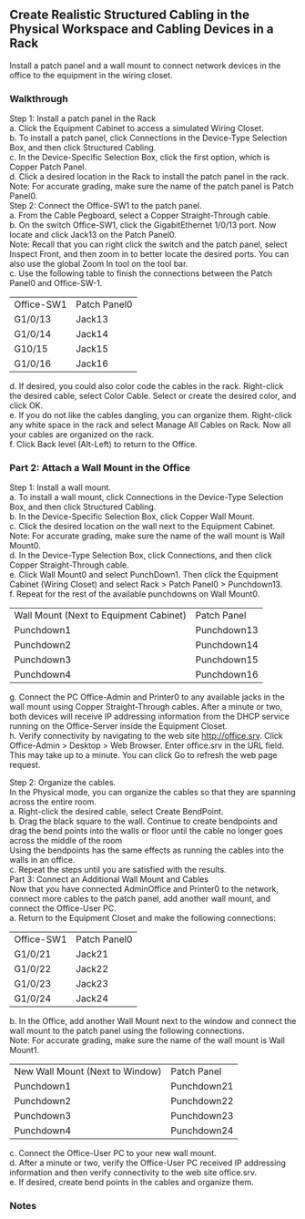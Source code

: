 ## Create Realistic Structured Cabling in the Physical Workspace and Cabling Devices in a Rack
Install a patch panel and a wall mount to connect network devices in the office to the equipment in the wiring closet.  

### Walkthrough
Step 1: Install a patch panel in the Rack  
a.     Click the Equipment Cabinet to access a simulated Wiring Closet.  
b.     To install a patch panel, click Connections in the Device-Type Selection Box, and then click Structured Cabling.  
c.     In the Device-Specific Selection Box, click the first option, which is Copper Patch Panel.  
d.     Click a desired location in the Rack to install the patch panel in the rack.  
Note: For accurate grading, make sure the name of the patch panel is Patch Panel0.  
Step 2: Connect the Office-SW1 to the patch panel.  
a.     From the Cable Pegboard, select a Copper Straight-Through cable.  
b.     On the switch Office-SW1, click the GigabitEthernet 1/0/13 port. Now locate and click Jack13 on the Patch Panel0.  
Note: Recall that you can right click the switch and the patch panel, select Inspect Front, and then zoom in to better locate the desired ports. You can also use the global Zoom In tool on the tool bar.  
c.     Use the following table to finish the connections between the Patch Panel0 and Office-SW-1.  

| | |
| --- | --- |
| Office-SW1 | Patch Panel0 |
| G1/0/13 | Jack13 |
| G1/0/14 | Jack14 |
| G10/15 | Jack15 |
| G1/0/16 | Jack16 |

d.     If desired, you could also color code the cables in the rack. Right-click the desired cable, select Color Cable. Select or create the desired color, and click OK.  
e.     If you do not like the cables dangling, you can organize them. Right-click any white space in the rack and select Manage All Cables on Rack. Now all your cables are organized on the rack.  
f.      Click Back level (Alt-Left) to return to the Office.  

### Part 2: Attach a Wall Mount in the Office
Step 1: Install a wall mount.  
a.     To install a wall mount, click Connections in the Device-Type Selection Box, and then click Structured Cabling.  
b.     In the Device-Specific Selection Box, click Copper Wall Mount.  
c.     Click the desired location on the wall next to the Equipment Cabinet.  
Note: For accurate grading, make sure the name of the wall mount is Wall Mount0.  
d.     In the Device-Type Selection Box, click Connections, and then click Copper Straight-Through cable.  
e.     Click Wall Mount0 and select PunchDown1. Then click the Equipment Cabinet (Wiring Closet) and select Rack > Patch Panel0 > Punchdown13.  
f.      Repeat for the rest of the available punchdowns on Wall Mount0.  
  
| | |
| --- | --- |
| Wall Mount (Next to Equipment Cabinet) | Patch Panel | 
| Punchdown1 | Punchdown13 | 
| Punchdown2 | Punchdown14 | 
| Punchdown3 | Punchdown15 | 
| Punchdown4 | Punchdown16 | 
  
g.     Connect the PC Office-Admin and Printer0 to any available jacks in the wall mount using Copper Straight-Through cables. After a minute or two, both devices will receive IP addressing information from the DHCP service running on the Office-Server inside the Equipment Closet.  
h.     Verify connectivity by navigating to the web site http://office.srv. Click Office-Admin > Desktop > Web Browser. Enter office.srv in the URL field. This may take up to a minute. You can click Go to refresh the web page request.  

Step 2: Organize the cables.  
In the Physical mode, you can organize the cables so that they are spanning across the entire room.  
a.     Right-click the desired cable, select Create BendPoint.  
b.     Drag the black square to the wall. Continue to create bendpoints and drag the bend points into the walls or floor until the cable no longer goes across the middle of the room  
Using the bendpoints has the same effects as running the cables into the walls in an office.  
c.     Repeat the steps until you are satisfied with the results.  
Part 3: Connect an Additional Wall Mount and Cables  
Now that you have connected AdminOffice and Printer0 to the network, connect more cables to the patch panel, add another wall mount, and connect the Office-User PC.  
a.     Return to the Equipment Closet and make the following connections:  

| | |
| --- | --- |
| Office-SW1 | Patch Panel0 | 
| G1/0/21 | Jack21 | 
| G1/0/22 | Jack22 | 
| G1/0/23 | Jack23 | 
| G1/0/24 | Jack24 | 

b.     In the Office, add another Wall Mount next to the window and connect the wall mount to the patch panel using the following connections.  
Note: For accurate grading, make sure the name of the wall mount is Wall Mount1.  

| | |
| --- | --- |
| New Wall Mount (Next to Window) | Patch Panel | 
| Punchdown1| Punchdown21 | 
| Punchdown2 | Punchdown22 | 
| Punchdown3 | Punchdown23 | 
| Punchdown4 | Punchdown24 | 

c.     Connect the Office-User PC to your new wall mount.  
d.     After a minute or two, verify the Office-User PC received IP addressing information and then verify connectivity to the web site office.srv.  
e.     If desired, create bend points in the cables and organize them.  

### Notes



